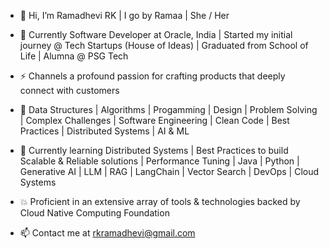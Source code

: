 - 👩 Hi, I’m Ramadhevi RK | I go by Ramaa | She / Her

- 💚 Currently Software Developer at Oracle, India | Started my initial journey @ Tech Startups (House of Ideas)
     | Graduated from School of Life | Alumna @ PSG Tech 

- ⚡ Channels a profound passion for crafting products that deeply connect with customers

- 🌼 Data Structures | Algorithms | Progamming | Design | Problem Solving | Complex Challenges
     | Software Engineering | Clean Code | Best Practices | Distributed Systems | AI & ML
  
- 🌱 Currently learning Distributed Systems | Best Practices to build Scalable & Reliable solutions | Performance Tuning
     | Java | Python | Generative AI | LLM | RAG | LangChain | Vector Search | DevOps | Cloud Systems

- 💥 Proficient in an extensive array of tools & technologies backed by Cloud Native Computing Foundation 

- 📫 Contact me at rkramadhevi@gmail.com

<!---
EngineeringWithRamaa/EngineeringWithRamaa is a ✨ special ✨ repository because its `README.md` (this file) appears on your GitHub profile.
You can click the Preview link to take a look at your changes.
--->
